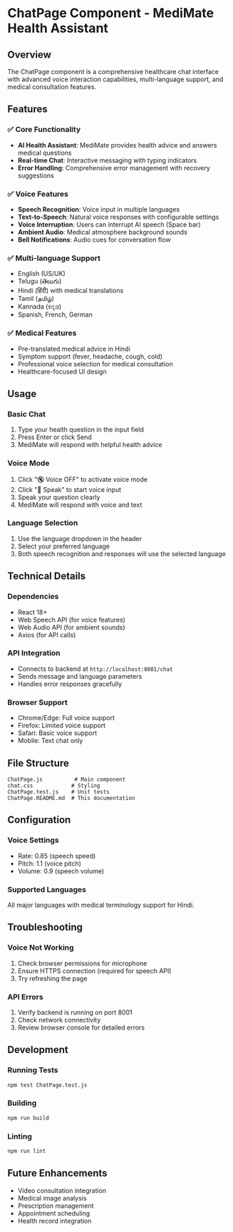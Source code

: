 # ChatPage Component - MediMate Health Assistant

## Overview
The ChatPage component is a comprehensive healthcare chat interface with advanced voice interaction capabilities, multi-language support, and medical consultation features.

## Features

### ✅ Core Functionality
- **AI Health Assistant**: MediMate provides health advice and answers medical questions
- **Real-time Chat**: Interactive messaging with typing indicators
- **Error Handling**: Comprehensive error management with recovery suggestions

### ✅ Voice Features
- **Speech Recognition**: Voice input in multiple languages
- **Text-to-Speech**: Natural voice responses with configurable settings
- **Voice Interruption**: Users can interrupt AI speech (Space bar)
- **Ambient Audio**: Medical atmosphere background sounds
- **Bell Notifications**: Audio cues for conversation flow

### ✅ Multi-language Support
- English (US/UK)
- Telugu (తెలుగు)
- Hindi (हिंदी) with medical translations
- Tamil (தமிழ்)
- Kannada (ಕನ್ನಡ)
- Spanish, French, German

### ✅ Medical Features
- Pre-translated medical advice in Hindi
- Symptom support (fever, headache, cough, cold)
- Professional voice selection for medical consultation
- Healthcare-focused UI design

## Usage

### Basic Chat
1. Type your health question in the input field
2. Press Enter or click Send
3. MediMate will respond with helpful health advice

### Voice Mode
1. Click "🔇 Voice OFF" to activate voice mode
2. Click "🎤 Speak" to start voice input
3. Speak your question clearly
4. MediMate will respond with voice and text

### Language Selection
1. Use the language dropdown in the header
2. Select your preferred language
3. Both speech recognition and responses will use the selected language

## Technical Details

### Dependencies
- React 18+
- Web Speech API (for voice features)
- Web Audio API (for ambient sounds)
- Axios (for API calls)

### API Integration
- Connects to backend at `http://localhost:8001/chat`
- Sends message and language parameters
- Handles error responses gracefully

### Browser Support
- Chrome/Edge: Full voice support
- Firefox: Limited voice support
- Safari: Basic voice support
- Mobile: Text chat only

## File Structure
```
ChatPage.js          # Main component
chat.css            # Styling
ChatPage.test.js    # Unit tests
ChatPage.README.md  # This documentation
```

## Configuration

### Voice Settings
- Rate: 0.85 (speech speed)
- Pitch: 1.1 (voice pitch)
- Volume: 0.9 (speech volume)

### Supported Languages
All major languages with medical terminology support for Hindi.

## Troubleshooting

### Voice Not Working
1. Check browser permissions for microphone
2. Ensure HTTPS connection (required for speech API)
3. Try refreshing the page

### API Errors
1. Verify backend is running on port 8001
2. Check network connectivity
3. Review browser console for detailed errors

## Development

### Running Tests
```bash
npm test ChatPage.test.js
```

### Building
```bash
npm run build
```

### Linting
```bash
npm run lint
```

## Future Enhancements
- Video consultation integration
- Medical image analysis
- Prescription management
- Appointment scheduling
- Health record integration
